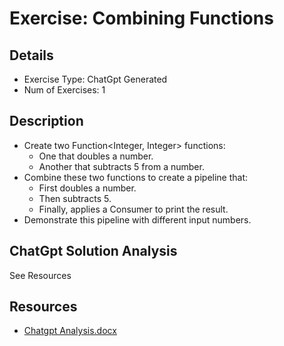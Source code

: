 # Exercise: Combining Functions

## Details
- Exercise Type: ChatGpt Generated
- Num of Exercises: 1

## Description
- Create two Function<Integer, Integer> functions:
  - One that doubles a number.
  - Another that subtracts 5 from a number.
- Combine these two functions to create a pipeline that:
  - First doubles a number.
  - Then subtracts 5.
  - Finally, applies a Consumer to print the result.
- Demonstrate this pipeline with different input numbers.

## ChatGpt Solution Analysis
See Resources

## Resources
- [Chatgpt Analysis.docx](resources/ChatGpt%20Analysis.docx)